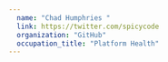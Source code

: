 ```yaml
---
  name: "Chad Humphries "
  link: https://twitter.com/spicycode
  organization: "GitHub"
  occupation_title: "Platform Health"
---
```

